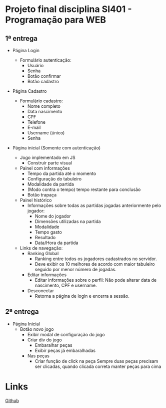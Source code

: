 # Projeto final disciplina SI401 - Programação para WEB

## 1ª entrega

- Página Login
    - Formulário autenticação:
        - Usuário
        - Senha
        - Botão confirmar
        - Botão cadastro

- Página Cadastro
    - Formulário cadastro:
        - Nome completo
        - Data nascimento
        - CPF
        - Telefone
        - E-mail
        - Username (único)
        - Senha

- Página inicial
    (Somente com autenticação)
    - Jogo implementado em JS
        - Construir parte visual
    - Painel com informações
       - Tempo da partida até o momento
       - Configuração do tabuleiro
       - Modalidade da partida
       - (Modo contra o tempo) tempo restante para conclusão
       - Botão trapaça
    - Painel histórico
        - Informações sobre todas as partidas jogadas anteriormente pelo jogador:
            - Nome do jogador
            - Dimensões utilizadas na partida 
            - Modalidade
            - Tempo gasto
            - Resultado
            - Data/Hora da partida
    - Links de navegação:
        - Ranking Global
            - Ranking entre todos os jogadores cadastrados no servidor.
            - Deve exibir os 10 melhores de acordo com maior tabuleiro seguido por menor número de jogadas.
        - Editar informações
            - Editar informações sobre o perfil:
                Não pode alterar data de nascimento, CPF e username.
        - Desconectar
            - Retorna a página de login e encerra a sessão.

## 2ª entrega

- Página Inicial
    - Botão novo jogo
        - Exibir modal de configuração do jogo
        - Criar div do jogo
            - Embaralhar peças
            - Exibir peças já embaralhadas
        - Nas peças
            - Criar função de click na peça
                Sempre duas peças precisam ser clicadas, quando clicada correta manter peças para cima

# Links

[Github](https://github.com/diegoparreira/projetoMemoria)